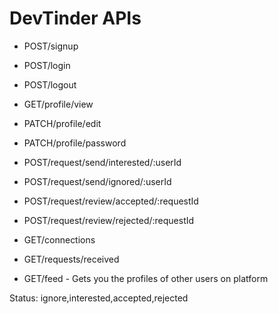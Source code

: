 # DevTinder APIs

- POST/signup
- POST/login
- POST/logout

- GET/profile/view
- PATCH/profile/edit
- PATCH/profile/password

- POST/request/send/interested/:userId
- POST/request/send/ignored/:userId

- POST/request/review/accepted/:requestId
- POST/request/review/rejected/:requestId

- GET/connections
- GET/requests/received
- GET/feed - Gets you the profiles of other users on platform

Status: ignore,interested,accepted,rejected